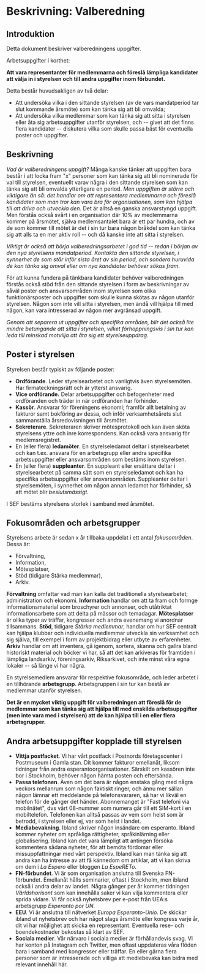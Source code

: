 # Beskrivning: Valberedning

## Introduktion

Detta dokument beskriver valberedningens uppgifter.

Arbetsuppgifter i korthet:

**Att vara representanter för medlemmarna och föreslå lämpliga kandidater att välja in i styrelsen och till andra uppgifter inom förbundet.**

Detta består huvudsakligen av två delar:

* Att undersöka vilka i den sittande styrelsen (av de vars mandatperiod tar slut kommande årsmöte) som kan tänka sig att bli omvalda;
* Att undersöka vilka medlemmar som kan tänka sig att sitta i styrelsen eller åta sig arbetsuppgifter utanför styrelsen, och -- givet att det finns flera kandidater -- diskutera vilka som skulle passa bäst för eventuella poster och uppgifter.

## Beskrivning

*Vad är valberedningens uppgift?* Många kanske tänker att uppgiften bara består i att locka fram "x" personer som kan tänka sig att bli nominerade för val till styrelsen, eventuellt varav några i den sittande styrelsen som kan tänka sig att bli omvalda ytterligare en period. *Men uppgiften är större och viktigare än så: det handlar om att representera medlemmarna och föreslå kandidater som man tror kan vara bra för organisationen, som kan hjälpa till att driva och utveckla den.* Det är alltså en ganska ansvarstyngd uppgift. Men förstås också svårt i en organisation där 10% av medlemmarna kommer på årsmötet, själva medlemsantalet bara är ett par hundra, och av de som kommer till mötet är det i sin tur bara någon bråkdel som kan tänka sig att alls ta en mer aktiv roll -- och då kanske inte att sitta i styrelsen.  

*Viktigt är också att börja valberedningsarbetet i god tid -- redan i början av den nya styrelsens mandatperiod. Kontakta den sittande styrelsen, i synnerhet de som står inför sista året av sin period, och sondera huruvida de kan tänka sig omval eller om nya kandidater behöver sökas fram.* 

För att kunna fundera på tänkbara kandidater behöver valberedningen förstås också stöd från den sittande styrelsen i form av beskrivningar av såväl poster och ansvarsområden inom styrelsen som olika funktionärsposter och uppgifter som skulle kunna skötas av någon utanför styrelsen. Någon som inte vill sitta i styrelsen, men ändå  vill hjälpa till med någon, kan vara intresserad av någon mer avgränsad uppgift.

*Genom att separera ut uppgifter och specifika områden, blir det också lite mindre betungande att sitta i styrelsen, vilket förhoppningsvis i sin tur kan leda till minskad motvilja att åta sig ett styrelseuppdrag.*

## Poster i styrelsen

Styrelsen består typiskt av följande poster:

* **Ordförande**. Leder styrelsearbetet och vanligtvis även styrelsemöten. Har firmateckningsrätt och är ytterst ansvarig.
* **Vice ordförande.** Delar arbetsuppgifter och befogenheter med ordföranden och träder in när ordföranden har förhinder.
* **Kassör**. Ansvarar för föreningens ekonomi; framför allt betalning av fakturor samt bokföring av dessa, och inför verksamhetsårets slut sammanställa årsredovisningen till årsmötet.
* **Sekreterare**. Sekreteraren skriver mötesprotokoll och kan även sköta styrelsens yttre och inre korrespondens. Kan också vara ansvarig för medlemsregistret.
* En (eller flera) **ledamöter**. En styrelseledamot deltar i styrelsearbetet och kan t.ex. ansvara för en arbetsgrupp eller andra specifika arbetsuppgifter eller ansvarsområden som bestäms inom styrelsen.
* En (eller flera) **suppleanter**. En suppleant eller ersättare deltar i styrelsearbetet på samma sätt som en styrelseledamot och kan ha specifika arbetsuppgifter eller ansvarsområden. Suppleanter deltar i styrelsemöten, i synnerhet om någon annan ledamot har förhinder, så att mötet blir *beslutsmässigt*.

I SEF bestäms styrelsens storlek i samband med årsmötet.

## Fokusområden och arbetsgrupper

Styrelsens arbete är sedan x år tillbaka uppdelat i ett antal *fokusområden*. Dessa är:

* Förvaltning,
* Information,
* Mötesplatser,
* Stöd (tidigare Stärka medlemmar),
* Arkiv.

**Förvaltning** omfattar vad man kan kalla det traditionella styrelsearbetet; administration och ekonomi. **Information** handlar om att ta fram och formge informationsmaterial som broschyrer och annonser, och utåtriktat informationsarbete som att delta på mässor och temadagar. **Mötesplatser** är olika typer av träffar, kongresser och andra evenemang vi anordnar tillsammans. **Stöd**, tidigare *Stärka medlemmar*, handlar om hur SEF centralt kan hjälpa klubbar och individuella medlemmar utveckla sin verksamhet och sig själva, till exempel i form av projektbidrag eller utbyte av erfarenheter. **Arkiv** handlar om att inventera, gå igenom, sortera, skanna och gallra bland historiskt material och böcker vi har, så att det kan arkiveras för framtiden i lämpliga landsarkiv, föreningsarkiv, Riksarkivet, och inte minst våra egna lokaler -- så länge vi har några.

En styrelsemedlem ansvarar för respektive fokusområde, och leder arbetet i en tillhörande **arbetsgrupp**. Arbetsgruppen i sin tur kan bestå av medlemmar utanför styrelsen. 

**Det är en mycket viktig uppgift för valberedningen att föreslå för de medlemmar som kan tänka sig att hjälpa till med enskilda arbetsuppgifter (men inte vara med i styrelsen) att de kan hjälpa till i en eller flera arbetsgrupper.**

## Andra arbetsuppgifter kopplade till styrelsen



* **Vittja postfacket**. Vi har vårt postfack i Postnords företagscenter i Postmuseum i Gamla stan. Dit kommer fakturor emellanåt, liksom tidningar från andra esperantoorganisationer. Särskilt om kassören inte bor i Stockholm, behöver någon hämta posten och eftersända.
* **Passa telefonen**. Även om det bara är någon enstaka gång med några veckors mellanrum som någon faktiskt ringer, och ännu mer sällan någon lämnar ett meddelande på telefonsvararen, så har vi likväl en telefon för de gånger det händer. Abonnemanget är "Fast telefoni via mobilnätet", dvs vårt 08-nummer som numera går till ett SIM-kort i en mobiltelefon. Telefonen kan alltså passas av vem som helst som är betrodd, i styrelsen eller ej, var som helst i landet.
* **Mediabevakning**. Ibland skriver någon insändare om esperanto. Ibland kommer nyheter om språkliga rättigheter, språkinlärning eller globalisering. Ibland kan det vara lämpligt att antingen försöka kommentera sådana nyheter, för att bemöta fördomar eller missuppfattningar med vårt perspektiv. Ibland kan man tänka sig att andra kan ha intresse av att få kännedom om artiklar, att vi kan skriva om dem i *La Espero* eller bloggen *La EspeRETo*.
* **FN-förbundet**. Vi är som organisation anslutna till Svenska FN-förbundet. Emellanåt hålls seminarier, oftast i Stockholm, men ibland också i andra delar av landet. Några gånger per år kommer tidningen *Världshorisont* som kan innehålla saker vi kan vilja kommentera eller sprida vidare. Vi får också nyhetsbrev per e-post från UEA:s arbetsgrupp *Esperanto por UN*.
* **EEU**. Vi är anslutna till nätverket *Europa Esperanto-Unio*. De skickar ibland ut nyhetsbrev och har något slags årsmöte eller kongress varje år, dit vi har möjlighet att skicka en representant. Eventuella rese- och boendekostnader bekostas så klart av SEF.
* **Sociala medier**. Vår närvaro i sociala medier är förhållandevis svag. Vi har konton på Instagram och Twitter, men oftast uppdateras våra flöden bara i samband med kongresser eller träffar. En eller gärna flera personer som är intresserade och villiga att mediebevaka kan bidra med relevant innehåll här. 